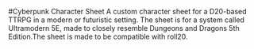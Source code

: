 #Cyberpunk Character Sheet
A custom character sheet for a D20-based TTRPG in a modern or futuristic setting. The sheet is for a system called Ultramodern 5E, made to closely resemble Dungeons and Dragons 5th Edition.The sheet is made to be compatible with roll20.
